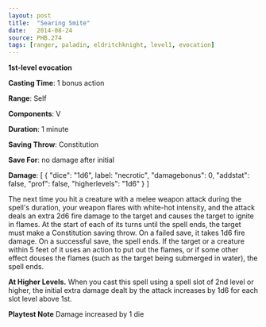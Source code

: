 ```yaml
---
layout: post
title:  "Searing Smite"
date:   2014-08-24
source: PHB.274
tags: [ranger, paladin, eldritchknight, level1, evocation]
---
```


**1st-level evocation**

**Casting Time**: 1 bonus action

**Range**: Self

**Components**: V

**Duration**: 1 minute

**Saving Throw**: Constitution

**Save For**: no damage after initial

**Damage**: [ { "dice": "1d6", label: "necrotic", "damagebonus": 0, "addstat": false, "prof": false, "higherlevels": "1d6" } ]

The next time you hit a creature with a melee weapon attack during the spell's duration, your weapon flares with white-hot intensity, and the attack deals an extra 2d6 fire damage to the target and causes the target to ignite in flames. At the start of each of its turns until the spell ends, the target must make a Constitution saving throw. On a failed save, it takes 1d6 fire damage. On a successful save, the spell ends. If the target or a creature within 5 feet of it uses an action to put out the flames, or if some other effect douses the flames (such as the target being submerged in water), the spell ends.

**At Higher Levels.** When you cast this spell using a spell slot of 2nd level or higher, the initial extra damage dealt by the attack increases by 1d6 for each slot level above 1st.

**Playtest Note** Damage increased by 1 die